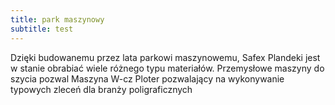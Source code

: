 ```yaml
---
title: park maszynowy
subtitle: test
---
```


Dzięki budowanemu przez lata parkowi maszynowemu, Safex Plandeki jest w stanie
obrabiać wiele różnego typu materiałów. Przemysłowe maszyny do szycia pozwal
Maszyna W-cz Ploter pozwalający na wykonywanie typowych zleceń dla branży
poligraficznych
